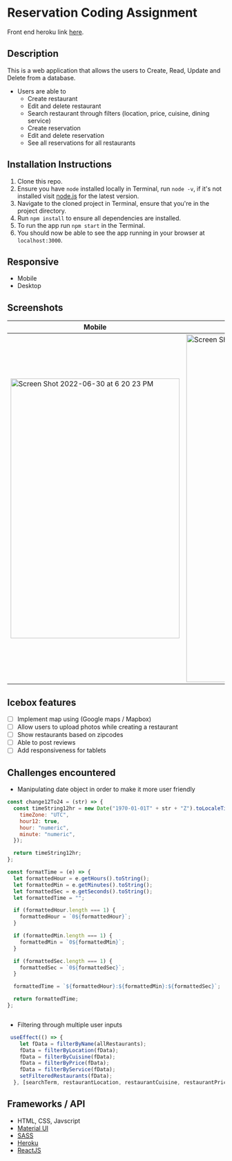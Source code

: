 # Reservation Coding Assignment

Front end heroku link [here](https://takehome-usv.herokuapp.com/).

## Description 
This is a web application that allows the users to Create, Read, Update and Delete from a database. 
- Users are able to
  - Create restaurant
  - Edit and delete restaurant
   - Search restaurant through filters (location, price, cuisine, dining service) 
  - Create reservation
  - Edit and delete reservation
  - See all reservations for all restaurants


## Installation Instructions 

1. Clone this repo.
2. Ensure you have `node` installed locally in Terminal, run `node -v`, if it's not installed visit [node.js](https://nodejs.org/en/) for the latest version.
3. Navigate to the cloned project in Terminal, ensure that you're in the project directory.
4. Run `npm install` to ensure all dependencies are installed.
5. To run the app run `npm start` in the Terminal.
6. You should now be able to see the app running in your browser at `localhost:3000`.


## Responsive

- Mobile 
- Desktop

## Screenshots

| Mobile  | Desktop |
| ------------- | ------------- |
| <img width="391" height="600" alt="Screen Shot 2022-06-30 at 6 20 23 PM" src="https://user-images.githubusercontent.com/55720394/176788348-1b521d7b-d760-4928-a188-d0145049797a.png"> | <img width="803" alt="Screen Shot 2022-06-30 at 6 19 49 PM" src="https://user-images.githubusercontent.com/55720394/176788412-58eb73a3-70fb-4876-a07a-c3f27cfe6ad3.png">  |


## Icebox features

- [ ] Implement map using (Google maps / Mapbox)
- [ ] Allow users to upload photos while creating a restaurant
- [ ] Show restaurants based on zipcodes
- [ ] Able to post reviews
- [ ] Add responsiveness for tablets 

## Challenges encountered
- Manipulating date object in order to make it more user friendly

```js
const change12To24 = (str) => {
  const timeString12hr = new Date("1970-01-01T" + str + "Z").toLocaleTimeString("en-US", {
    timeZone: "UTC",
    hour12: true,
    hour: "numeric",
    minute: "numeric",
  });

  return timeString12hr;
};

const formatTime = (e) => {
  let formattedHour = e.getHours().toString();
  let formattedMin = e.getMinutes().toString();
  let formattedSec = e.getSeconds().toString();
  let formattedTime = "";

  if (formattedHour.length === 1) {
    formattedHour = `0${formattedHour}`;
  }

  if (formattedMin.length === 1) {
    formattedMin = `0${formattedMin}`;
  }

  if (formattedSec.length === 1) {
    formattedSec = `0${formattedSec}`;
  }

  formattedTime = `${formattedHour}:${formattedMin}:${formattedSec}`;

  return formattedTime;
};



```
- Filtering through multiple user inputs 

``` js
 useEffect(() => {
    let fData = filterByName(allRestaurants);
    fData = filterByLocation(fData);
    fData = filterByCuisine(fData);
    fData = filterByPrice(fData);
    fData = filterByService(fData);
    setFilteredRestaurants(fData);
  }, [searchTerm, restaurantLocation, restaurantCuisine, restaurantPrice, restaurantService]);
```

## Frameworks / API

- HTML, CSS, Javscript
- [Material UI](https://mui.com/)
- [SASS](https://www.npmjs.com/package/node-sass)
- [Heroku](https://www.heroku.com/)
- [ReactJS](https://reactjs.org/)
